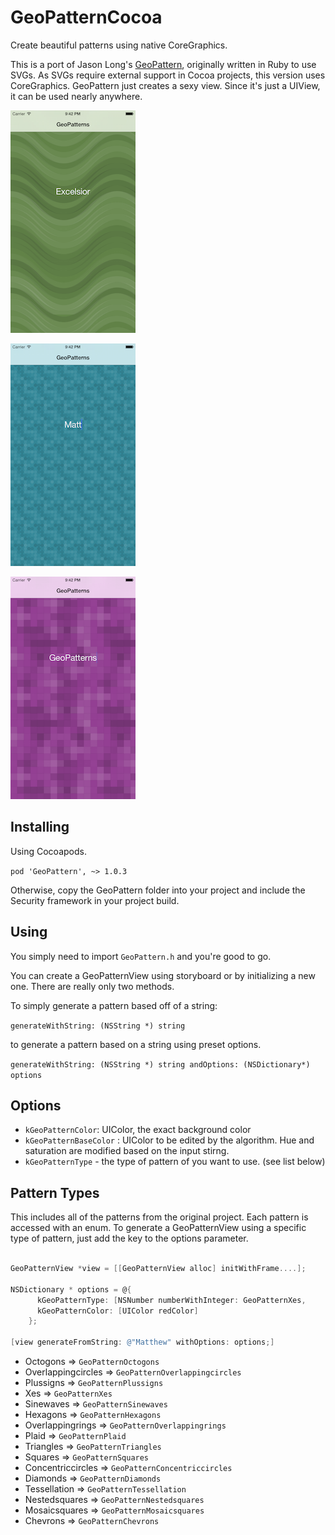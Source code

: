 # GeoPatternCocoa

Create beautiful patterns using native CoreGraphics.

This is a port of Jason Long's [GeoPattern](https://github.com/jasonlong/geo_pattern), originally written in Ruby to use SVGs. As SVGs require external support in Cocoa projects, this version uses CoreGraphics. GeoPattern just creates a sexy view. Since it's just a UIView, it can be used nearly anywhere.

![one](https://github.com/MattFaluotico/GeoPattern-Cocoa/blob/master/screens/one.png)

![two](https://github.com/MattFaluotico/GeoPattern-Cocoa/blob/master/screens/two.png)

![three](https://github.com/MattFaluotico/GeoPattern-Cocoa/blob/master/screens/three.png)


## Installing

Using Cocoapods.

`pod 'GeoPattern', ~> 1.0.3`

Otherwise, copy the GeoPattern folder into your project and include the Security framework in your project build.

## Using

You simply need to import `GeoPattern.h` and you're good to go.

You can create a GeoPatternView using storyboard or by initializing a new one. There are really only two methods.

To simply generate a pattern based off of a string:

`generateWithString: (NSString *) string`

to generate a pattern based on a string using preset options.

`generateWithString: (NSString *) string andOptions: (NSDictionary*) options`

## Options

- `kGeoPatternColor`: UIColor, the exact background color
- `kGeoPatternBaseColor` : UIColor to be edited by the algorithm. Hue and saturation are modified based on the input stirng.
- `kGeoPatternType` - the type of pattern of you want to use. (see list below)

## Pattern Types

This includes all of the patterns from the original project. Each pattern is accessed with an enum. To generate a GeoPatternView using a specific type of pattern, just add the key to the options parameter.

```objective-c

GeoPatternView *view = [[GeoPatternView alloc] initWithFrame....];

NSDictionary * options = @{
      kGeoPatternType: [NSNumber numberWithInteger: GeoPatternXes,
      kGeoPatternColor: [UIColor redColor]
    };

[view generateFromString: @"Matthew" withOptions: options;]

```

- Octogons => `GeoPatternOctogons`
- Overlappingcircles => `GeoPatternOverlappingcircles`
- Plussigns => `GeoPatternPlussigns`
- Xes => `GeoPatternXes`
- Sinewaves => `GeoPatternSinewaves`
- Hexagons => `GeoPatternHexagons`
- Overlappingrings => `GeoPatternOverlappingrings`
- Plaid => `GeoPatternPlaid`
- Triangles => `GeoPatternTriangles`
- Squares => `GeoPatternSquares`
- Concentriccircles => `GeoPatternConcentriccircles`
- Diamonds => `GeoPatternDiamonds`
- Tessellation => `GeoPatternTessellation`
- Nestedsquares => `GeoPatternNestedsquares`
- Mosaicsquares => `GeoPatternMosaicsquares`
- Chevrons => `GeoPatternChevrons`
